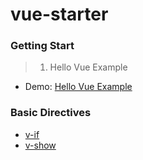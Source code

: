 # vue-starter

### Getting Start
> 1. Hello Vue Example
- Demo: [Hello Vue Example](https://emiriobomb.github.io/vue-starter/01.HelloVue/index.html)

### Basic Directives
- [v-if](https://emiriobomb.github.io/vue-starter/02.BasicDirectives/v-if.html)
- [v-show](https://emiriobomb.github.io/vue-starter/02.BasicDirectives/v-show.html)
